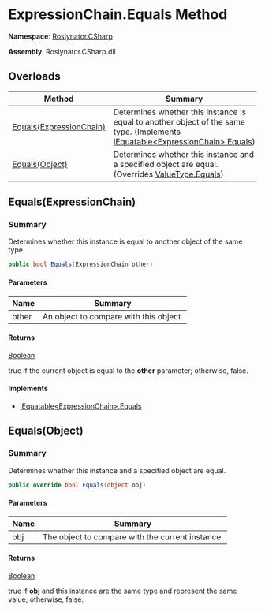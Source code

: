 # ExpressionChain\.Equals Method

**Namespace**: [Roslynator.CSharp](../../README.md)

**Assembly**: Roslynator\.CSharp\.dll

## Overloads

| Method | Summary |
| ------ | ------- |
| [Equals(ExpressionChain)](#Roslynator_CSharp_ExpressionChain_Equals_Roslynator_CSharp_ExpressionChain_) | Determines whether this instance is equal to another object of the same type\. \(Implements [IEquatable\<ExpressionChain>.Equals](https://docs.microsoft.com/en-us/dotnet/api/system.iequatable-1.equals)\) |
| [Equals(Object)](#Roslynator_CSharp_ExpressionChain_Equals_System_Object_) | Determines whether this instance and a specified object are equal\. \(Overrides [ValueType.Equals](https://docs.microsoft.com/en-us/dotnet/api/system.valuetype.equals)\) |

## Equals\(ExpressionChain\)<a name="Roslynator_CSharp_ExpressionChain_Equals_System_Object_"></a>

### Summary

Determines whether this instance is equal to another object of the same type\.

```csharp
public bool Equals(ExpressionChain other)
```

#### Parameters

| Name | Summary |
| ---- | ------- |
| other | An object to compare with this object\. |

#### Returns

[Boolean](https://docs.microsoft.com/en-us/dotnet/api/system.boolean)

true if the current object is equal to the **other** parameter; otherwise, false\.

#### Implements

* [IEquatable\<ExpressionChain>.Equals](https://docs.microsoft.com/en-us/dotnet/api/system.iequatable-1.equals)

## Equals\(Object\)<a name="Roslynator_CSharp_ExpressionChain_Equals_System_Object_"></a>

### Summary

Determines whether this instance and a specified object are equal\.

```csharp
public override bool Equals(object obj)
```

#### Parameters

| Name | Summary |
| ---- | ------- |
| obj | The object to compare with the current instance\.  |

#### Returns

[Boolean](https://docs.microsoft.com/en-us/dotnet/api/system.boolean)

true if **obj** and this instance are the same type and represent the same value; otherwise, false\. 